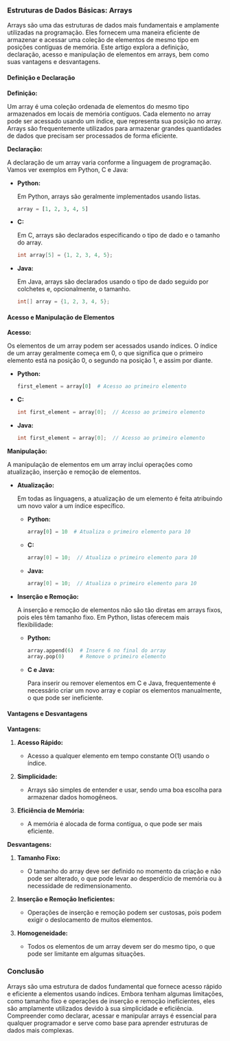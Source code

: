 ### Estruturas de Dados Básicas: Arrays

Arrays são uma das estruturas de dados mais fundamentais e amplamente utilizadas na programação. Eles fornecem uma
maneira eficiente de armazenar e acessar uma coleção de elementos de mesmo tipo em posições contíguas de memória. Este
artigo explora a definição, declaração, acesso e manipulação de elementos em arrays, bem como suas vantagens e
desvantagens.

#### Definição e Declaração

**Definição:**

Um array é uma coleção ordenada de elementos do mesmo tipo armazenados em locais de memória contíguos. Cada elemento no
array pode ser acessado usando um índice, que representa sua posição no array. Arrays são frequentemente utilizados para
armazenar grandes quantidades de dados que precisam ser processados de forma eficiente.

**Declaração:**

A declaração de um array varia conforme a linguagem de programação. Vamos ver exemplos em Python, C e Java:

- **Python:**

  Em Python, arrays são geralmente implementados usando listas.

  ```python
  array = [1, 2, 3, 4, 5]
  ```

- **C:**

  Em C, arrays são declarados especificando o tipo de dado e o tamanho do array.

  ```c
  int array[5] = {1, 2, 3, 4, 5};
  ```

- **Java:**

  Em Java, arrays são declarados usando o tipo de dado seguido por colchetes e, opcionalmente, o tamanho.

  ```java
  int[] array = {1, 2, 3, 4, 5};
  ```

#### Acesso e Manipulação de Elementos

**Acesso:**

Os elementos de um array podem ser acessados usando índices. O índice de um array geralmente começa em 0, o que
significa que o primeiro elemento está na posição 0, o segundo na posição 1, e assim por diante.

- **Python:**

  ```python
  first_element = array[0]  # Acesso ao primeiro elemento
  ```

- **C:**

  ```c
  int first_element = array[0];  // Acesso ao primeiro elemento
  ```

- **Java:**

  ```java
  int first_element = array[0];  // Acesso ao primeiro elemento
  ```

**Manipulação:**

A manipulação de elementos em um array inclui operações como atualização, inserção e remoção de elementos.

- **Atualização:**

  Em todas as linguagens, a atualização de um elemento é feita atribuindo um novo valor a um índice específico.

    - **Python:**

      ```python
      array[0] = 10  # Atualiza o primeiro elemento para 10
      ```

    - **C:**

      ```c
      array[0] = 10;  // Atualiza o primeiro elemento para 10
      ```

    - **Java:**

      ```java
      array[0] = 10;  // Atualiza o primeiro elemento para 10
      ```

- **Inserção e Remoção:**

  A inserção e remoção de elementos não são tão diretas em arrays fixos, pois eles têm tamanho fixo. Em Python, listas
  oferecem mais flexibilidade:

    - **Python:**

      ```python
      array.append(6)  # Insere 6 no final do array
      array.pop(0)     # Remove o primeiro elemento
      ```

    - **C e Java:**

      Para inserir ou remover elementos em C e Java, frequentemente é necessário criar um novo array e copiar os
      elementos manualmente, o que pode ser ineficiente.

#### Vantagens e Desvantagens

**Vantagens:**

1. **Acesso Rápido:**
    - Acesso a qualquer elemento em tempo constante O(1) usando o índice.

2. **Simplicidade:**
    - Arrays são simples de entender e usar, sendo uma boa escolha para armazenar dados homogêneos.

3. **Eficiência de Memória:**
    - A memória é alocada de forma contígua, o que pode ser mais eficiente.

**Desvantagens:**

1. **Tamanho Fixo:**
    - O tamanho do array deve ser definido no momento da criação e não pode ser alterado, o que pode levar ao
      desperdício de memória ou à necessidade de redimensionamento.

2. **Inserção e Remoção Ineficientes:**
    - Operações de inserção e remoção podem ser custosas, pois podem exigir o deslocamento de muitos elementos.

3. **Homogeneidade:**
    - Todos os elementos de um array devem ser do mesmo tipo, o que pode ser limitante em algumas situações.

### Conclusão

Arrays são uma estrutura de dados fundamental que fornece acesso rápido e eficiente a elementos usando índices. Embora
tenham algumas limitações, como tamanho fixo e operações de inserção e remoção ineficientes, eles são amplamente
utilizados devido à sua simplicidade e eficiência. Compreender como declarar, acessar e manipular arrays é essencial
para qualquer programador e serve como base para aprender estruturas de dados mais complexas.